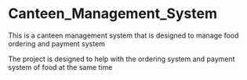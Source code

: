 # Canteen_Management_System
This is a canteen management system that is designed to manage food ordering and payment system 

The project is designed to help with the ordering system and payment system of food at the same time